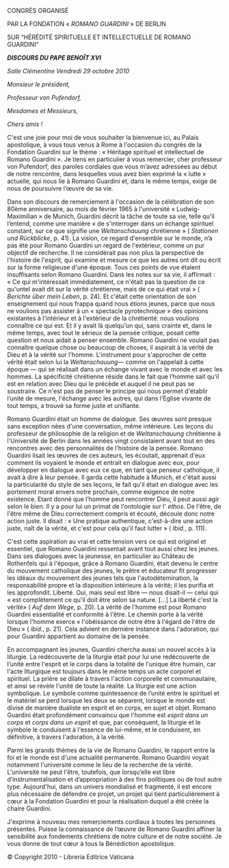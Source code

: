 CONGRÈS ORGANISÉ

PAR LA FONDATION « *ROMANO GUARDINI* » DE BERLIN

SUR “HÉRÉDITÉ SPIRITUELLE ET INTELLECTUELLE DE ROMANO GUARDINI”

***DISCOURS DU PAPE BENOÎT XVI***

*Salle Clémentine* *Vendredi 29 octobre 2010*

*Monsieur le président,*

*Professeur von Pufendorf,*

*Mesdames et Messieurs,*

*Chers amis !*

C'est une joie pour moi de vous souhaiter la bienvenue ici, au Palais apostolique, à vous tous venus à Rome à l'occasion du congrès de la Fondation Guardini sur le thème : « Héritage spirituel et intellectuel de Romano Guardini ». Je tiens en particulier à vous remercier, cher professeur von Pufendorf, des paroles cordiales que vous m’avez adressées au début de notre rencontre, dans lesquelles vous avez bien exprimé la « lutte » actuelle, qui nous lie à Romano Guardini et, dans le même temps, exige de nous de poursuivre l’œuvre de sa vie.

Dans son discours de remerciement à l'occasion de la célébration de son 80ème anniversaire, au mois de février 1965 à l'université « Ludwig-Maximilian » de Munich, Guardini décrit la tâche de toute sa vie, telle qu'il l’entend, comme une manière « de s'interroger dans un échange spirituel constant, sur ce que signifie une *Weltanschauung* chrétienne » ( *Stationen und Rückblicke*, p. 41). La vision, ce regard d'ensemble sur le monde, n’a pas été pour Romano Guardini un regard de l'extérieur, comme un pur objectif de recherche. Il ne considérait pas non plus la perspective de l'histoire de l'esprit, qui examine et mesure ce que les autres ont dit ou écrit sur la forme religieuse d'une époque. Tous ces points de vue étaient insuffisants selon Romano Guardini. Dans les notes sur sa vie, il affirmait : « Ce qui m'intéressait immédiatement, ce n'était pas la question de ce qu'untel avait dit sur la vérité chrétienne, mais de ce qui était vrai » ( *Berichte über mein Leben*, p. 24). Et c'était cette orientation de son enseignement qui nous frappa quand nous étions jeunes, parce que nous ne voulions pas assister à un « spectacle pyrotechnique » des opinions existantes à l'intérieur et à l'extérieur de la chrétienté: nous voulions connaître ce qui est. Et il y avait là quelqu'un qui, sans crainte et, dans le même temps, avec tout le sérieux de la pensée critique, posait cette question et nous aidait à penser ensemble. Romano Guardini ne voulait pas connaître quelque chose ou beaucoup de choses, il aspirait à la vérité de Dieu et à la vérité sur l'homme. L'instrument pour s'approcher de cette vérité était selon lui la *Weltanschauung*— comme on l'appelait à cette époque — qui se réalisait dans un échange vivant avec le monde et avec les hommes. La spécificité chrétienne réside dans le fait que l’homme sait qu'il est en relation avec Dieu qui le précède et auquel il ne peut pas se soustraire. Ce n'est pas de penser le principe qui nous permet d'établir l’unité de mesure, l'échange avec les autres, qui dans l'Eglise vivante de tout temps, a trouvé sa forme juste et unifiante.

Romano Guardini était un homme de dialogue. Ses œuvres sont presque sans exception nées d'une conversation, même intérieure. Les leçons du professeur de philosophie de la religion et de *Weltanschauung* chrétienne à l'Université de Berlin dans les années vingt consistaient avant tout en des rencontres avec des personnalités de l'histoire de la pensée. Romano Guardini lisait les œuvres de ces auteurs, les écoutait, apprenait d'eux comment ils voyaient le monde et entrait en dialogue avec eux, pour développer en dialogue avec eux ce que, en tant que penseur catholique, il avait à dire à leur pensée. Il garda cette habitude à Munich, et c'était aussi la particularité du style de ses leçons, le fait qu'il était en dialogue avec les portement moral envers notre prochain, comme exigence de notre existence. Etant donné que l’homme peut rencontrer Dieu, il peut aussi agir selon le bien. Il y a pour lui un primat de l'ontologie sur l' *ethos*. De l'être, de l'être même de Dieu correctement compris et écouté, découle donc notre action juste. Il disait : « Une pratique authentique, c'est-à-dire une action juste, naît de la vérité, et c'est pour cela qu'il faut lutter » ( *Ibid.*, p. 111).

C'est cette aspiration au vrai et cette tension vers ce qui est originel et essentiel, que Romano Guardini ressentait avant tout aussi chez les jeunes. Dans ses dialogues avec la jeunesse, en particulier au Château de Rothenfels qui à l'époque, grâce à Romano Guardini, était devenu le centre du mouvement catholique des jeunes, le prêtre et éducateur fit progresser les idéaux du mouvement des jeunes tels que l'autodétemination, la responsabilité propre et la disposition intérieure à la vérité; il les purifia et les approfondit. Liberté. Oui, mais seul est libre — nous disait-il — celui qui « est complètement ce qu'il doit être selon sa nature. [...] La liberté c'est la vérité» ( *Auf dem Wege*, p. 20). La vérité de l'homme est pour Romano Guardini essentialité et conformité à l'être. Le chemin porte à la vérité lorsque l'homme exerce « l'obéissance de notre être à l'égard de l'être de Dieu » ( *ibid.*, p. 21). Cela advient en dernière instance dans l'adoration, qui pour Guardini appartient au domaine de la pensée.

En accompagnant les jeunes, Guardini chercha aussi un nouvel accès à la liturgie. La redécouverte de la liturgie était pour lui une redécouverte de l’unité entre l'esprit et le corps dans la totalité de l'unique être humain, car l'acte liturgique est toujours dans le même temps un acte corporel et spirituel. La prière se dilate à travers l'action corporelle et communautaire, et ainsi se révèle l'unité de toute la réalité. La liturgie est une action symbolique. Le symbole comme quintessence de l’unité entre le spirituel et le matériel se perd lorsque les deux se séparent, lorsque le monde est divisé de manière dualiste en esprit et en corps, en sujet et objet. Romano Guardini était profondément convaincu que l'homme est *esprit dans un corps* et *corps dans un esprit* et que, par conséquent, la liturgie et le symbole le conduisent à l'essence de lui-même, et le conduisent, en définitive, à travers l'adoration, à la vérité.

Parmi les grands thèmes de la vie de Romano Guardini, le rapport entre la foi et le monde est d'une actualité permanente. Romano Guardini voyait notamment l'université comme le lieu de la recherche de la vérité. L'université ne peut l'être, toutefois, que lorsqu’elle est libre d’instrumentalisation et d’appropriation à des fins politiques ou de tout autre type. Aujourd'hui, dans un univers mondialisé et fragmenté, il est encore plus nécessaire de défendre ce projet, un projet qui tient particulièrement à cœur à la Fondation Guardini et pour la réalisation duquel a été créée la chaire Guardini.

J'exprime à nouveau mes remerciements cordiaux à toutes les personnes présentes. Puisse la connaissance de l’œuvre de Romano Guardini affiner la sensibilité aux fondements chrétiens de notre culture et de notre société. Je vous donne de tout cœur à tous la Bénédiction apostolique.

© Copyright 2010 - Libreria Editrice Vaticana